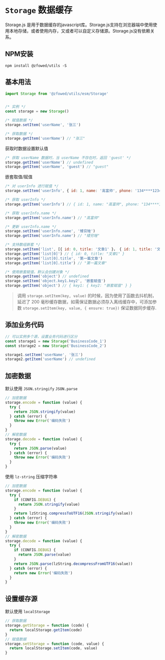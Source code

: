 # `Storage` 数据缓存

Storage.js 是用于数据缓存的javascript库。Storage.js支持在浏览器端中使用使用本地存储，或者使用内存，又或者可以自定义存储源。Storage.js没有依赖关系。

## NPM安装

```shell
npm install @zfowed/utils -S
```

## 基本用法

```javascript
import Storage from '@zfowed/utils/esm/Storage'
```

```javascript

/* 实例 */
const storage = new Storage()

/* 赋值数据 */
storage.setItem('userName', '张三')

/* 获取数据 */
storage.getItem('userName') // "张三"
```

获取时数据设置默认值

```javascript
/* 获取 userName 数据时，当 userName 不存在时，返回 'guest' */
storage.getItem('userName') // undefined
storage.getItem('userName', 'guest') // "guest"
```

嵌套取值/赋值

```javascript
/* 对 userInfo 进行赋值 */
storage.setItem('userInfo', { id: 1, name: '高富帅', phone: '134****1234' })

/* 获取 userInfo */
storage.getItem('userInfo') // { id: 1, name: "高富帅", phone: "134****1234" }

/* 获取 userInfo.name */
storage.getItem('userInfo.name') // "高富帅"

/* 更新 userInfo.name */
storage.setItem('userInfo.name', '矮穷矬')
storage.getItem('userInfo.name') // "矮穷矬"

/* 支持数组嵌套 */
storage.setItem('list', [{ id: 0, title: '文章1' }， { id: 1, title: '文章2' }])
storage.getItem('list[0]') // { id: 0, title: "文章1" }
storage.setItem('list[0].title', '第一篇文章')
storage.getItem('list[0].title') // "第一篇文章"

/* 使用嵌套赋值，默认会创建对象 */
storage.getItem('object') // undefined
storage.setItem('object.key1.key2', '嵌套赋值')
storage.getItem('object') // { key1: { key2: "嵌套赋值" } }
```

> 调用 `storage.setItem(key, value)` 的时候，因为使用了函数去抖机制，延迟了 200 毫秒缓存数据，如需保证数据必须存入离线缓存中，可添加参数 `storage.setItem(key, value, { ensure: true})` 保证数据同步缓存.

## 添加业务代码

```javascript
// 可以实例多个源，设置业务代码进行区分
const storage1 = new Storage('BusinessCode_1')
const storage2 = new Storage('BusinessCode_2')

storage1.setItem('userName', '张三')
storage2.getItem('userName') // undefined
```

## 加密数据

默认使用 `JSON.stringify` `JSON.parse`

```javascript
// 加密数据
storage.encode = function (value) {
  try {
    return JSON.stringify(value)
  } catch (error) {
    throw new Error('编码失败')
  }
}
// 解密数据
storage.decode = function (value) {
  try {
    return JSON.parse(value)
  } catch (error) {
    throw new Error('编码失败')
  }
}
```

使用 `lz-string` 压缩字符串

```javascript
// 加密数据
storage.encode = function (value) {
  try {
    if (CONFIG.DEBUG) {
      return JSON.stringify(value)
    }
    return lzString.compressToUTF16(JSON.stringify(value))
  } catch (error) {
    throw new Error('编码失败')
  }
}
// 解密数据
storage.decode = function (value) {
  try {
    if (CONFIG.DEBUG) {
      return JSON.parse(value)
    }
    return JSON.parse(lzString.decompressFromUTF16(value))
  } catch (error) {
    return new Error('编码失败')
  }
}
```

## 设置缓存源

默认使用 `localStorage`

```javascript
// 获取数据
storage.getStorage = function (code) {
  return localStorage.getItem(code)
}
// 赋值数据
storage.setStorage = function (code, value) {
  return localStorage.setItem(code, value)
}
```
